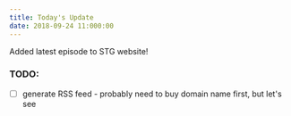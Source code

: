 ```yaml
---
title: Today's Update
date: 2018-09-24 11:000:00
---
```


Added latest episode to STG website!

### TODO:
- [ ] generate RSS feed - probably need to buy domain name first, but let's see
